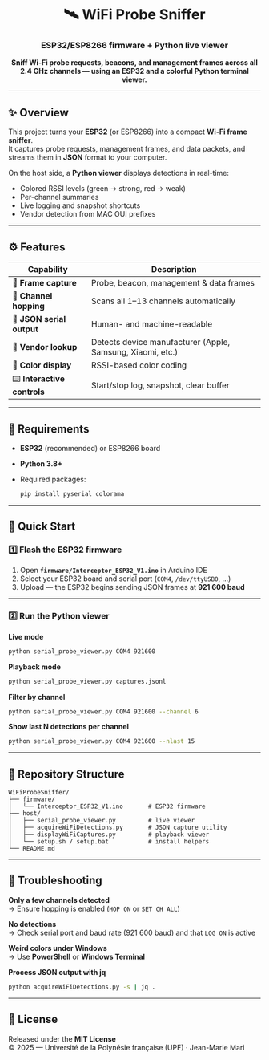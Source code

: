 <h1 align="center">🛰️ WiFi Probe Sniffer</h1>
<h3 align="center">ESP32/ESP8266 firmware + Python live viewer</h3>

<p align="center">
  <b>Sniff Wi-Fi probe requests, beacons, and management frames across all 2.4 GHz channels — using an ESP32 and a colorful Python terminal viewer.</b>
</p>

---

## ✨ Overview

This project turns your **ESP32** (or ESP8266) into a compact **Wi-Fi frame sniffer**.  
It captures probe requests, management frames, and data packets, and streams them in **JSON** format to your computer.

On the host side, a **Python viewer** displays detections in real-time:
- Colored RSSI levels (green → strong, red → weak)  
- Per-channel summaries  
- Live logging and snapshot shortcuts  
- Vendor detection from MAC OUI prefixes  

---

## ⚙️ Features

| Capability | Description |
|-------------|-------------|
| 📡 **Frame capture** | Probe, beacon, management & data frames |
| 🔀 **Channel hopping** | Scans all 1–13 channels automatically |
| 💾 **JSON serial output** | Human- and machine-readable |
| 🧠 **Vendor lookup** | Detects device manufacturer (Apple, Samsung, Xiaomi, etc.) |
| 🎨 **Color display** | RSSI-based color coding |
| ⌨️ **Interactive controls** | Start/stop log, snapshot, clear buffer |

---

## 🧩 Requirements

- **ESP32** (recommended) or ESP8266 board  
- **Python 3.8+**
- Required packages:

  ```bash
  pip install pyserial colorama
  ```

---

## 🚀 Quick Start

### 1️⃣ Flash the ESP32 firmware

1. Open **`firmware/Interceptor_ESP32_V1.ino`** in Arduino IDE  
2. Select your ESP32 board and serial port (`COM4`, `/dev/ttyUSB0`, …)  
3. Upload — the ESP32 begins sending JSON frames at **921 600 baud**

---

### 2️⃣ Run the Python viewer

**Live mode**
```bash
python serial_probe_viewer.py COM4 921600
```

**Playback mode**
```bash
python serial_probe_viewer.py captures.jsonl
```

**Filter by channel**
```bash
python serial_probe_viewer.py COM4 921600 --channel 6
```

**Show last N detections per channel**
```bash
python serial_probe_viewer.py COM4 921600 --nlast 15
```

---

## 🧱 Repository Structure

```
WiFiProbeSniffer/
├── firmware/
│   └── Interceptor_ESP32_V1.ino       # ESP32 firmware
├── host/
│   ├── serial_probe_viewer.py         # live viewer
│   ├── acquireWiFiDetections.py       # JSON capture utility
│   ├── displayWiFiCaptures.py         # playback viewer
│   └── setup.sh / setup.bat           # install helpers
└── README.md
```

---

## 🧠 Troubleshooting

**Only a few channels detected**  
→ Ensure hopping is enabled (`HOP ON` or `SET CH ALL`)

**No detections**  
→ Check serial port and baud rate (921 600 baud) and that `LOG ON` is active

**Weird colors under Windows**  
→ Use **PowerShell** or **Windows Terminal**

**Process JSON output with jq**
```bash
python acquireWiFiDetections.py -s | jq .
```

---

## 📜 License

Released under the **MIT License**  
© 2025 — Université de la Polynésie française (UPF) · Jean-Marie Mari
